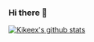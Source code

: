 ### Hi there 👋

<!--
**kikeex/kikeex** is a ✨ _special_ ✨ repository because its `README.md` (this file) appears on your GitHub profile.

Here are some ideas to get you started:

- 🔭 I’m currently working on ...
- 🌱 I’m currently learning ...
- 👯 I’m looking to collaborate on ...
- 🤔 I’m looking for help with ...
- 💬 Ask me about ...
- 📫 How to reach me: ...
- 😄 Pronouns: ...
- ⚡ Fun fact: ...
-->

[![Kikeex's github stats](https://github-readme-stats.vercel.app/api?username=kikeex&count_private=true&show_icons=true)](https://github.com/kikeex)
